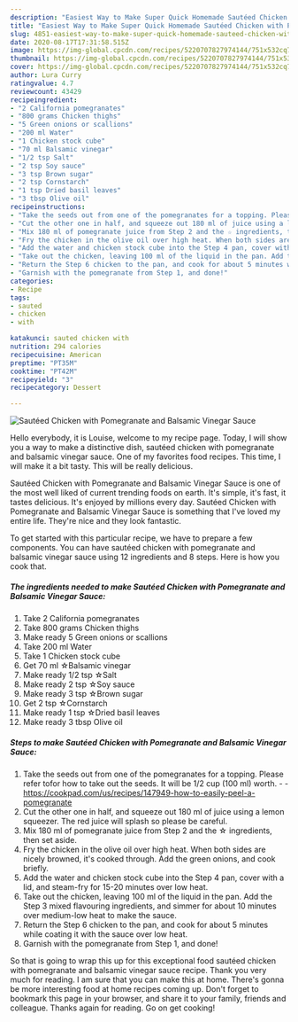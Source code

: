 ```yaml
---
description: "Easiest Way to Make Super Quick Homemade Sautéed Chicken with Pomegranate and Balsamic Vinegar Sauce"
title: "Easiest Way to Make Super Quick Homemade Sautéed Chicken with Pomegranate and Balsamic Vinegar Sauce"
slug: 4851-easiest-way-to-make-super-quick-homemade-sauteed-chicken-with-pomegranate-and-balsamic-vinegar-sauce
date: 2020-08-17T17:31:58.515Z
image: https://img-global.cpcdn.com/recipes/5220707827974144/751x532cq70/sauteed-chicken-with-pomegranate-and-balsamic-vinegar-sauce-recipe-main-photo.jpg
thumbnail: https://img-global.cpcdn.com/recipes/5220707827974144/751x532cq70/sauteed-chicken-with-pomegranate-and-balsamic-vinegar-sauce-recipe-main-photo.jpg
cover: https://img-global.cpcdn.com/recipes/5220707827974144/751x532cq70/sauteed-chicken-with-pomegranate-and-balsamic-vinegar-sauce-recipe-main-photo.jpg
author: Lura Curry
ratingvalue: 4.7
reviewcount: 43429
recipeingredient:
- "2 California pomegranates"
- "800 grams Chicken thighs"
- "5 Green onions or scallions"
- "200 ml Water"
- "1 Chicken stock cube"
- "70 ml Balsamic vinegar"
- "1/2 tsp Salt"
- "2 tsp Soy sauce"
- "3 tsp Brown sugar"
- "2 tsp Cornstarch"
- "1 tsp Dried basil leaves"
- "3 tbsp Olive oil"
recipeinstructions:
- "Take the seeds out from one of the pomegranates for a topping. Please refer tofor how to take out the seeds. It will be 1/2 cup (100 ml) worth.  https://cookpad.com/us/recipes/147949-how-to-easily-peel-a-pomegranate"
- "Cut the other one in half, and squeeze out 180 ml of juice using a lemon squeezer. The red juice will splash so please be careful."
- "Mix 180 ml of pomegranate juice from Step 2 and the ☆ ingredients, then set aside."
- "Fry the chicken in the olive oil over high heat. When both sides are nicely browned, it&#39;s cooked through. Add the green onions, and cook briefly."
- "Add the water and chicken stock cube into the Step 4 pan, cover with a lid, and steam-fry for 15-20 minutes over low heat."
- "Take out the chicken, leaving 100 ml of the liquid in the pan. Add the Step 3 mixed flavouring ingredients, and simmer for about 10 minutes over medium-low heat to make the sauce."
- "Return the Step 6 chicken to the pan, and cook for about 5 minutes while coating it with the sauce over low heat."
- "Garnish with the pomegranate from Step 1, and done!"
categories:
- Recipe
tags:
- sauted
- chicken
- with

katakunci: sauted chicken with 
nutrition: 294 calories
recipecuisine: American
preptime: "PT35M"
cooktime: "PT42M"
recipeyield: "3"
recipecategory: Dessert

---
```



![Sautéed Chicken with Pomegranate and Balsamic Vinegar Sauce](https://img-global.cpcdn.com/recipes/5220707827974144/751x532cq70/sauteed-chicken-with-pomegranate-and-balsamic-vinegar-sauce-recipe-main-photo.jpg)

Hello everybody, it is Louise, welcome to my recipe page. Today, I will show you a way to make a distinctive dish, sautéed chicken with pomegranate and balsamic vinegar sauce. One of my favorites food recipes. This time, I will make it a bit tasty. This will be really delicious.



Sautéed Chicken with Pomegranate and Balsamic Vinegar Sauce is one of the most well liked of current trending foods on earth. It's simple, it's fast, it tastes delicious. It's enjoyed by millions every day. Sautéed Chicken with Pomegranate and Balsamic Vinegar Sauce is something that I've loved my entire life. They're nice and they look fantastic.


To get started with this particular recipe, we have to prepare a few components. You can have sautéed chicken with pomegranate and balsamic vinegar sauce using 12 ingredients and 8 steps. Here is how you cook that.

<!--inarticleads1-->

##### The ingredients needed to make Sautéed Chicken with Pomegranate and Balsamic Vinegar Sauce:

1. Take 2 California pomegranates
1. Take 800 grams Chicken thighs
1. Make ready 5 Green onions or scallions
1. Take 200 ml Water
1. Take 1 Chicken stock cube
1. Get 70 ml ☆Balsamic vinegar
1. Make ready 1/2 tsp ☆Salt
1. Make ready 2 tsp ☆Soy sauce
1. Make ready 3 tsp ☆Brown sugar
1. Get 2 tsp ☆Cornstarch
1. Make ready 1 tsp ☆Dried basil leaves
1. Make ready 3 tbsp Olive oil




<!--inarticleads2-->

##### Steps to make Sautéed Chicken with Pomegranate and Balsamic Vinegar Sauce:

1. Take the seeds out from one of the pomegranates for a topping. Please refer tofor how to take out the seeds. It will be 1/2 cup (100 ml) worth. -  - https://cookpad.com/us/recipes/147949-how-to-easily-peel-a-pomegranate
1. Cut the other one in half, and squeeze out 180 ml of juice using a lemon squeezer. The red juice will splash so please be careful.
1. Mix 180 ml of pomegranate juice from Step 2 and the ☆ ingredients, then set aside.
1. Fry the chicken in the olive oil over high heat. When both sides are nicely browned, it&#39;s cooked through. Add the green onions, and cook briefly.
1. Add the water and chicken stock cube into the Step 4 pan, cover with a lid, and steam-fry for 15-20 minutes over low heat.
1. Take out the chicken, leaving 100 ml of the liquid in the pan. Add the Step 3 mixed flavouring ingredients, and simmer for about 10 minutes over medium-low heat to make the sauce.
1. Return the Step 6 chicken to the pan, and cook for about 5 minutes while coating it with the sauce over low heat.
1. Garnish with the pomegranate from Step 1, and done!




So that is going to wrap this up for this exceptional food sautéed chicken with pomegranate and balsamic vinegar sauce recipe. Thank you very much for reading. I am sure that you can make this at home. There's gonna be more interesting food at home recipes coming up. Don't forget to bookmark this page in your browser, and share it to your family, friends and colleague. Thanks again for reading. Go on get cooking!
